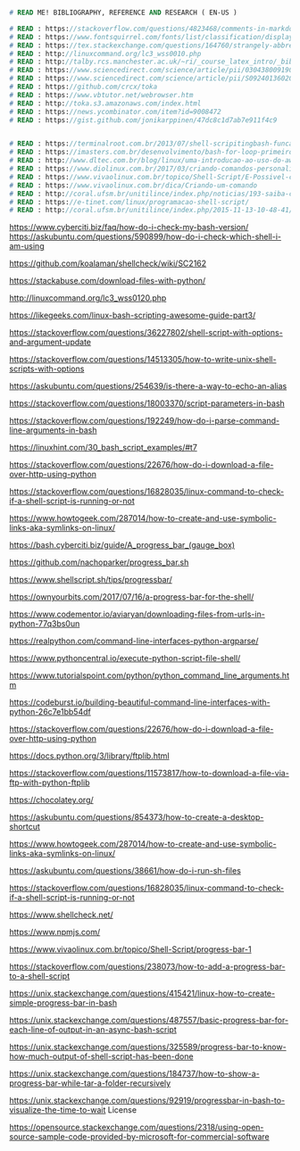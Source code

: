 
```pascal 

# READ ME! BIBLIOGRAPHY, REFERENCE AND RESEARCH ( EN-US )

```

```pascal
# READ : https://stackoverflow.com/questions/4823468/comments-in-markdown
# READ : https://www.fontsquirrel.com/fonts/list/classification/display
# READ : https://tex.stackexchange.com/questions/164760/strangely-abbreviated-russian-bibtex-entry-name
# READ : http://linuxcommand.org/lc3_wss0010.php
# READ : http://talby.rcs.manchester.ac.uk/~ri/_course_latex_intro/_bibtex/index.bibtexandkile
# READ : https://www.sciencedirect.com/science/article/pii/030438009190114G
# READ : https://www.sciencedirect.com/science/article/pii/S0924013602002959
# READ : https://github.com/crcx/toka
# READ : https://www.vbtutor.net/webrowser.htm
# READ : http://toka.s3.amazonaws.com/index.html
# READ : https://news.ycombinator.com/item?id=9008472
# READ : https://gist.github.com/jonikarppinen/47dc8c1d7ab7e911f4c9
```

```pascal

# READ : https://terminalroot.com.br/2013/07/shell-scripitingbash-funcao-para.html
# READ : https://imasters.com.br/desenvolvimento/bash-for-loop-primeiro-passo-na-automacao-no-linux
# READ : http://www.dltec.com.br/blog/linux/uma-introducao-ao-uso-do-awk-no-linux/
# READ : https://www.diolinux.com.br/2017/03/criando-comandos-personalizados-do-terminal-linux.html
# READ : https://www.vivaolinux.com.br/topico/Shell-Script/E-Possivel-criar-um-comando
# READ : https://www.vivaolinux.com.br/dica/Criando-um-comando
# READ : http://coral.ufsm.br/unitilince/index.php/noticias/193-saiba-como-criar-seus-proprios-comandos-no-linux-usando-alias
# READ : https://e-tinet.com/linux/programacao-shell-script/
# READ : http://coral.ufsm.br/unitilince/index.php/2015-11-13-10-48-41/178-criando-comandos-personalizados-do-terminal-bash-do-linux
```

https://www.cyberciti.biz/faq/how-do-i-check-my-bash-version/
https://askubuntu.com/questions/590899/how-do-i-check-which-shell-i-am-using



https://github.com/koalaman/shellcheck/wiki/SC2162

https://stackabuse.com/download-files-with-python/


http://linuxcommand.org/lc3_wss0120.php

https://likegeeks.com/linux-bash-scripting-awesome-guide-part3/

https://stackoverflow.com/questions/36227802/shell-script-with-options-and-argument-update

https://stackoverflow.com/questions/14513305/how-to-write-unix-shell-scripts-with-options

https://askubuntu.com/questions/254639/is-there-a-way-to-echo-an-alias

https://stackoverflow.com/questions/18003370/script-parameters-in-bash

https://stackoverflow.com/questions/192249/how-do-i-parse-command-line-arguments-in-bash

https://linuxhint.com/30_bash_script_examples/#t7

https://stackoverflow.com/questions/22676/how-do-i-download-a-file-over-http-using-python

https://stackoverflow.com/questions/16828035/linux-command-to-check-if-a-shell-script-is-running-or-not

https://www.howtogeek.com/287014/how-to-create-and-use-symbolic-links-aka-symlinks-on-linux/

https://bash.cyberciti.biz/guide/A_progress_bar_(gauge_box)

https://github.com/nachoparker/progress_bar.sh

https://www.shellscript.sh/tips/progressbar/

https://ownyourbits.com/2017/07/16/a-progress-bar-for-the-shell/

https://www.codementor.io/aviaryan/downloading-files-from-urls-in-python-77q3bs0un

https://realpython.com/command-line-interfaces-python-argparse/ 

https://www.pythoncentral.io/execute-python-script-file-shell/

https://www.tutorialspoint.com/python/python_command_line_arguments.htm

https://codeburst.io/building-beautiful-command-line-interfaces-with-python-26c7e1bb54df

https://stackoverflow.com/questions/22676/how-do-i-download-a-file-over-http-using-python

https://docs.python.org/3/library/ftplib.html

https://stackoverflow.com/questions/11573817/how-to-download-a-file-via-ftp-with-python-ftplib

https://chocolatey.org/

https://askubuntu.com/questions/854373/how-to-create-a-desktop-shortcut

https://www.howtogeek.com/287014/how-to-create-and-use-symbolic-links-aka-symlinks-on-linux/

https://askubuntu.com/questions/38661/how-do-i-run-sh-files

https://stackoverflow.com/questions/16828035/linux-command-to-check-if-a-shell-script-is-running-or-not

https://www.shellcheck.net/

https://www.npmjs.com/

https://www.vivaolinux.com.br/topico/Shell-Script/progress-bar-1

https://stackoverflow.com/questions/238073/how-to-add-a-progress-bar-to-a-shell-script

https://unix.stackexchange.com/questions/415421/linux-how-to-create-simple-progress-bar-in-bash

https://unix.stackexchange.com/questions/487557/basic-progress-bar-for-each-line-of-output-in-an-async-bash-script

https://unix.stackexchange.com/questions/325589/progress-bar-to-know-how-much-output-of-shell-script-has-been-done

https://unix.stackexchange.com/questions/184737/how-to-show-a-progress-bar-while-tar-a-folder-recursively

https://unix.stackexchange.com/questions/92919/progressbar-in-bash-to-visualize-the-time-to-wait
License

https://opensource.stackexchange.com/questions/2318/using-open-source-sample-code-provided-by-microsoft-for-commercial-software
